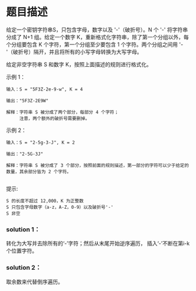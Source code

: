 # 题目描述
给定一个密钥字符串S，只包含字母，数字以及 '-'（破折号）。N 个 '-' 将字符串分成了 N+1 组。给定一个数字 K，重新格式化字符串，除了第一个分组以外，每个分组要包含 K 个字符，第一个分组至少要包含 1 个字符。两个分组之间用 '-'（破折号）隔开，并且将所有的小写字母转换为大写字母。

给定非空字符串 S 和数字 K，按照上面描述的规则进行格式化。

示例 1：

    输入：S = "5F3Z-2e-9-w", K = 4
    
    输出："5F3Z-2E9W"
    
    解释：字符串 S 被分成了两个部分，每部分 4 个字符；
         注意，两个额外的破折号需要删掉。
示例 2：
    
    输入：S = "2-5g-3-J", K = 2
    
    输出："2-5G-3J"
    
    解释：字符串 S 被分成了 3 个部分，按照前面的规则描述，第一部分的字符可以少于给定的数量，其余部分皆为 2 个字符。
     

提示:

    S 的长度不超过 12,000，K 为正整数
    S 只包含字母数字（a-z，A-Z，0-9）以及破折号'-'
    S 非空

### solution 1：
转化为大写并去除所有的‘-’字符；然后从末尾开始逆序遍历，
插入‘-’不断在第i-k个位置字符。

### solution 2：
取余数来代替倒序遍历。